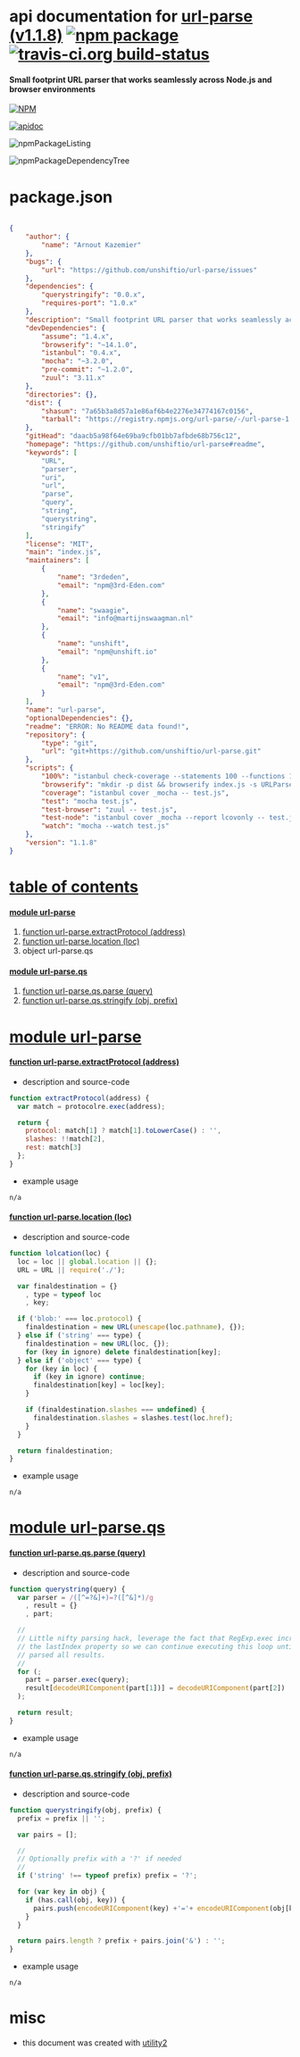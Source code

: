 # api documentation for  [url-parse (v1.1.8)](https://github.com/unshiftio/url-parse#readme)  [![npm package](https://img.shields.io/npm/v/npmdoc-url-parse.svg?style=flat-square)](https://www.npmjs.org/package/npmdoc-url-parse) [![travis-ci.org build-status](https://api.travis-ci.org/npmdoc/node-npmdoc-url-parse.svg)](https://travis-ci.org/npmdoc/node-npmdoc-url-parse)
#### Small footprint URL parser that works seamlessly across Node.js and browser environments

[![NPM](https://nodei.co/npm/url-parse.png?downloads=true)](https://www.npmjs.com/package/url-parse)

[![apidoc](https://npmdoc.github.io/node-npmdoc-url-parse/build/screenCapture.buildNpmdoc.browser._2Fhome_2Ftravis_2Fbuild_2Fnpmdoc_2Fnode-npmdoc-url-parse_2Ftmp_2Fbuild_2Fapidoc.html.png)](https://npmdoc.github.io/node-npmdoc-url-parse/build/apidoc.html)

![npmPackageListing](https://npmdoc.github.io/node-npmdoc-url-parse/build/screenCapture.npmPackageListing.svg)

![npmPackageDependencyTree](https://npmdoc.github.io/node-npmdoc-url-parse/build/screenCapture.npmPackageDependencyTree.svg)



# package.json

```json

{
    "author": {
        "name": "Arnout Kazemier"
    },
    "bugs": {
        "url": "https://github.com/unshiftio/url-parse/issues"
    },
    "dependencies": {
        "querystringify": "0.0.x",
        "requires-port": "1.0.x"
    },
    "description": "Small footprint URL parser that works seamlessly across Node.js and browser environments",
    "devDependencies": {
        "assume": "1.4.x",
        "browserify": "~14.1.0",
        "istanbul": "0.4.x",
        "mocha": "~3.2.0",
        "pre-commit": "~1.2.0",
        "zuul": "3.11.x"
    },
    "directories": {},
    "dist": {
        "shasum": "7a65b3a8d57a1e86af6b4e2276e34774167c0156",
        "tarball": "https://registry.npmjs.org/url-parse/-/url-parse-1.1.8.tgz"
    },
    "gitHead": "daacb5a98f64e69ba9cfb01bb7afbde68b756c12",
    "homepage": "https://github.com/unshiftio/url-parse#readme",
    "keywords": [
        "URL",
        "parser",
        "uri",
        "url",
        "parse",
        "query",
        "string",
        "querystring",
        "stringify"
    ],
    "license": "MIT",
    "main": "index.js",
    "maintainers": [
        {
            "name": "3rdeden",
            "email": "npm@3rd-Eden.com"
        },
        {
            "name": "swaagie",
            "email": "info@martijnswaagman.nl"
        },
        {
            "name": "unshift",
            "email": "npm@unshift.io"
        },
        {
            "name": "v1",
            "email": "npm@3rd-Eden.com"
        }
    ],
    "name": "url-parse",
    "optionalDependencies": {},
    "readme": "ERROR: No README data found!",
    "repository": {
        "type": "git",
        "url": "git+https://github.com/unshiftio/url-parse.git"
    },
    "scripts": {
        "100%": "istanbul check-coverage --statements 100 --functions 100 --lines 100 --branches 100",
        "browserify": "mkdir -p dist && browserify index.js -s URLParse -o dist/url-parse.js",
        "coverage": "istanbul cover _mocha -- test.js",
        "test": "mocha test.js",
        "test-browser": "zuul -- test.js",
        "test-node": "istanbul cover _mocha --report lcovonly -- test.js",
        "watch": "mocha --watch test.js"
    },
    "version": "1.1.8"
}
```



# <a name="apidoc.tableOfContents"></a>[table of contents](#apidoc.tableOfContents)

#### [module url-parse](#apidoc.module.url-parse)
1.  [function <span class="apidocSignatureSpan">url-parse.</span>extractProtocol (address)](#apidoc.element.url-parse.extractProtocol)
1.  [function <span class="apidocSignatureSpan">url-parse.</span>location (loc)](#apidoc.element.url-parse.location)
1.  object <span class="apidocSignatureSpan">url-parse.</span>qs

#### [module url-parse.qs](#apidoc.module.url-parse.qs)
1.  [function <span class="apidocSignatureSpan">url-parse.qs.</span>parse (query)](#apidoc.element.url-parse.qs.parse)
1.  [function <span class="apidocSignatureSpan">url-parse.qs.</span>stringify (obj, prefix)](#apidoc.element.url-parse.qs.stringify)



# <a name="apidoc.module.url-parse"></a>[module url-parse](#apidoc.module.url-parse)

#### <a name="apidoc.element.url-parse.extractProtocol"></a>[function <span class="apidocSignatureSpan">url-parse.</span>extractProtocol (address)](#apidoc.element.url-parse.extractProtocol)
- description and source-code
```javascript
function extractProtocol(address) {
  var match = protocolre.exec(address);

  return {
    protocol: match[1] ? match[1].toLowerCase() : '',
    slashes: !!match[2],
    rest: match[3]
  };
}
```
- example usage
```shell
n/a
```

#### <a name="apidoc.element.url-parse.location"></a>[function <span class="apidocSignatureSpan">url-parse.</span>location (loc)](#apidoc.element.url-parse.location)
- description and source-code
```javascript
function lolcation(loc) {
  loc = loc || global.location || {};
  URL = URL || require('./');

  var finaldestination = {}
    , type = typeof loc
    , key;

  if ('blob:' === loc.protocol) {
    finaldestination = new URL(unescape(loc.pathname), {});
  } else if ('string' === type) {
    finaldestination = new URL(loc, {});
    for (key in ignore) delete finaldestination[key];
  } else if ('object' === type) {
    for (key in loc) {
      if (key in ignore) continue;
      finaldestination[key] = loc[key];
    }

    if (finaldestination.slashes === undefined) {
      finaldestination.slashes = slashes.test(loc.href);
    }
  }

  return finaldestination;
}
```
- example usage
```shell
n/a
```



# <a name="apidoc.module.url-parse.qs"></a>[module url-parse.qs](#apidoc.module.url-parse.qs)

#### <a name="apidoc.element.url-parse.qs.parse"></a>[function <span class="apidocSignatureSpan">url-parse.qs.</span>parse (query)](#apidoc.element.url-parse.qs.parse)
- description and source-code
```javascript
function querystring(query) {
  var parser = /([^=?&]+)=?([^&]*)/g
    , result = {}
    , part;

  //
  // Little nifty parsing hack, leverage the fact that RegExp.exec increments
  // the lastIndex property so we can continue executing this loop until we've
  // parsed all results.
  //
  for (;
    part = parser.exec(query);
    result[decodeURIComponent(part[1])] = decodeURIComponent(part[2])
  );

  return result;
}
```
- example usage
```shell
n/a
```

#### <a name="apidoc.element.url-parse.qs.stringify"></a>[function <span class="apidocSignatureSpan">url-parse.qs.</span>stringify (obj, prefix)](#apidoc.element.url-parse.qs.stringify)
- description and source-code
```javascript
function querystringify(obj, prefix) {
  prefix = prefix || '';

  var pairs = [];

  //
  // Optionally prefix with a '?' if needed
  //
  if ('string' !== typeof prefix) prefix = '?';

  for (var key in obj) {
    if (has.call(obj, key)) {
      pairs.push(encodeURIComponent(key) +'='+ encodeURIComponent(obj[key]));
    }
  }

  return pairs.length ? prefix + pairs.join('&') : '';
}
```
- example usage
```shell
n/a
```



# misc
- this document was created with [utility2](https://github.com/kaizhu256/node-utility2)
